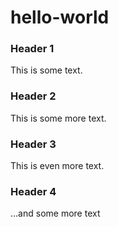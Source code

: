 # hello-world

### Header 1 

This is some text. 

### Header 2

This is some more text.

### Header 3

This is even more text.

### Header 4 

...and some more text
